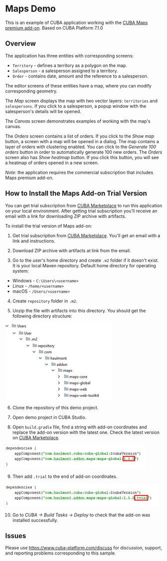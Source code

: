 # Maps Demo

This is an example of CUBA application working with the [CUBA Maps premium add-on](https://www.cuba-platform.com/marketplace/maps/). Based on CUBA Platform 7.1.0

## Overview

The application has three entities with corresponding screens:

* `Territory` - defines a territory as a polygon on the map.
* `Salesperson` - a salesperson assigned to a territory.
* `Order` - contains date, amount and the reference to a salesperson.

The editor screens of these entities have a map, where you can modify corresponding geometry.

The *Map* screen displays the map with two vector layers: `territories` and `salespersons`. If you click to a salesperson, a popup window with the salesperson's details will be opened.

The *Canvas* screen demonstrates examples of working with the map's canvas.

The *Orders* screen contains a list of orders. If you click to the *Show map* button, a screen with a map will be opened in a dialog. The map contains a layer of orders with clustering enabled. You can click to the *Generate 100 orders* button in order to automatically generate 100 new orders. The *Orders* screen also has *Show heatmap* button. If you click this button, you will see a heatmap of orders opened in a new screen.

*Note*: the application requires the commercial subscription that includes Maps premium add-on.

## How to Install the Maps Add-on Trial Version

You can get trial subscription from [CUBA Marketplace](https://www.cuba-platform.com/marketplace/maps/) to run this application on your local environment. After getting trial subscription you'll receive an email with a link for downloading ZIP archive with artifacts.

To install the trial version of Maps add-on:
1. Get trial subscription from [CUBA Marketplace](https://www.cuba-platform.com/marketplace/maps/). You'll get an email with a link and instructions.

2. Download ZIP archive with artifacts at link from the email.

3. Go to the user's home directory and create `.m2` folder if it doesn't exist. It is your local Maven repository. Default home directory for operating system:

  * Windows - `C:\Users\<username>`
  * Linux - `/home/<username>`
  * macOS - `/Users/<username>`

4. Create `repository` folder in `.m2`.

5. Unzip the file with artifacts into this directory. You should get the following directory structure:

 ![structure](images/structure.png)
 
6. Clone the repository of this demo project.

7. Open demo project in CUBA Studio.

8. Open `build.gradle` file, find a string with add-on coordinates and replace the add-on version with the latest one. Check the latest version on [CUBA Marketplace](https://www.cuba-platform.com/marketplace/maps/).

 ![version](images/version.png)
 
9. Then add `.trial` to the end of add-on coordinates.

 ![trial](images/trial.png)
 
10. Go to *CUBA -> Build Tasks -> Deploy* to check that the add-on was installed successfully.     

## Issues
Please use https://www.cuba-platform.com/discuss for discussion, support, and reporting problems corresponding to this sample.
